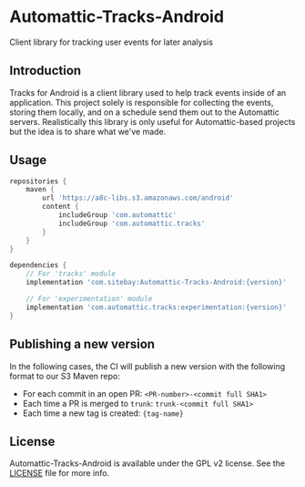 # Automattic-Tracks-Android
Client library for tracking user events for later analysis

## Introduction

Tracks for Android is a client library used to help track events inside of
an application. This project solely is responsible for collecting the events,
storing them locally, and on a schedule send them out to the Automattic
servers. Realistically this library is only useful for Automattic-based
projects but the idea is to share what we've made.

## Usage

```groovy
repositories {
    maven {
        url 'https://a8c-libs.s3.amazonaws.com/android'
        content {
            includeGroup 'com.automattic'
            includeGroup 'com.automattic.tracks'
        }
    }
}

dependencies {
    // For 'tracks' module
    implementation 'com.sitebay:Automattic-Tracks-Android:{version}'

    // For 'experimentation' module
    implementation 'com.automattic.tracks:experimentation:{version}'
}
```

## Publishing a new version

In the following cases, the CI will publish a new version with the following format to our S3 Maven repo:

* For each commit in an open PR: `<PR-number>-<commit full SHA1>`
* Each time a PR is merged to `trunk`: `trunk-<commit full SHA1>`
* Each time a new tag is created: `{tag-name}`

## License

Automattic-Tracks-Android is available under the GPL v2 license. See
the [LICENSE](LICENSE) file for more info.
